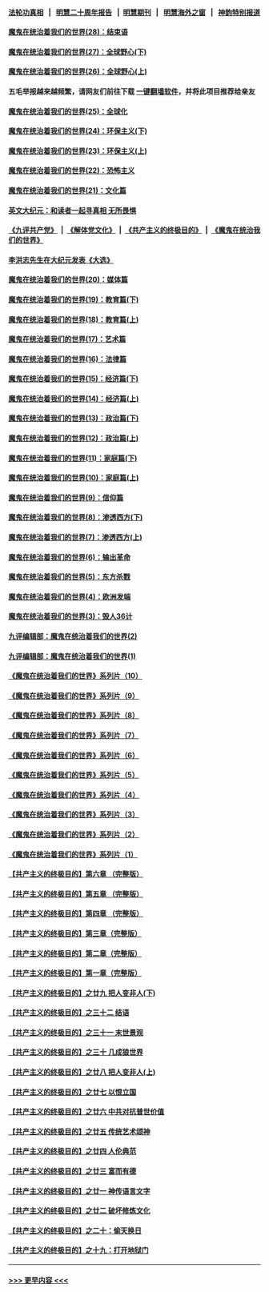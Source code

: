 #### [法轮功真相](https://github.com/gfw-breaker/truth/blob/master/README.md?t=0) &nbsp;&nbsp;|&nbsp;&nbsp; [明慧二十周年报告](https://github.com/gfw-breaker/mh-reports/blob/master/README.md?t=0) &nbsp;&nbsp;|&nbsp;&nbsp;[明慧期刊](https://github.com/gfw-breaker/mh-qikan) &nbsp;&nbsp;|&nbsp;&nbsp; [明慧海外之窗](https://github.com/gfw-breaker/mh-news/blob/master/README.md?t=0) &nbsp;&nbsp;|&nbsp;&nbsp; [神韵特别报道](https://github.com/gfw-breaker/mh-news/blob/master/shenyun.md?t=0)
#### [魔鬼在统治着我们的世界(28)：结束语](../pages/nsc422/n10936246.md?t=07062351) 
#### [魔鬼在统治着我们的世界(27)：全球野心(下)](../pages/nsc422/n10928319.md?t=07062351) 
#### [魔鬼在统治着我们的世界(26)：全球野心(上)](../pages/nsc422/n10900318.md?t=07062351) 
#### 五毛举报越来越频繁，请网友们前往下载 [一键翻墙软件](https://github.com/gfw-breaker/ssr-accounts)，并将此项目推荐给亲友
#### [魔鬼在统治着我们的世界(25)：全球化](../pages/nsc422/n10788205.md?t=07062351) 
#### [魔鬼在统治着我们的世界(24)：环保主义(下)](../pages/nsc422/n10695307.md?t=07062351) 
#### [魔鬼在统治着我们的世界(23)：环保主义(上)](../pages/nsc422/n10688613.md?t=07062351) 
#### [魔鬼在统治着我们的世界(22)：恐怖主义](../pages/nsc422/n10614727.md?t=07062351) 
#### [魔鬼在统治着我们的世界(21)：文化篇](../pages/nsc422/n10597706.md?t=07062351) 
#### [英文大纪元：和读者一起寻真相 无所畏惧](../pages/nsc422/n12542027.md?t=07062351) 
#### [《九评共产党》](https://github.com/begood0513/9ping.md/blob/master/README.md) &nbsp;|&nbsp; [《解体党文化》](../../../../jtdwh.md/blob/master/README.md)  &nbsp;|&nbsp; [《共产主义的终极目的》](../../../../gczydzjmd.md/blob/master/README.md) &nbsp;|&nbsp; [《魔鬼在统治我们的世界》](../../../../mgztzwmdsj.md/blob/master/README.md) 
#### [李洪志先生在大纪元发表《大选》](../pages/nsc422/n12534746.md?t=07062351) 
#### [魔鬼在统治着我们的世界(20)：媒体篇](../pages/nsc422/n10586579.md?t=07062351) 
#### [魔鬼在统治着我们的世界(19)：教育篇(下)](../pages/nsc422/n10564808.md?t=07062351) 
#### [魔鬼在统治着我们的世界(18)：教育篇(上)](../pages/nsc422/n10526970.md?t=07062351) 
#### [魔鬼在统治着我们的世界(17)：艺术篇](../pages/nsc422/n10499093.md?t=07062351) 
#### [魔鬼在统治着我们的世界(16)：法律篇](../pages/nsc422/n10485969.md?t=07062351) 
#### [魔鬼在统治着我们的世界(15)：经济篇(下)](../pages/nsc422/n10469975.md?t=07062351) 
#### [魔鬼在统治着我们的世界(14)：经济篇(上)](../pages/nsc422/n10457370.md?t=07062351) 
#### [魔鬼在统治着我们的世界(13)：政治篇(下)](../pages/nsc422/n10448270.md?t=07062351) 
#### [魔鬼在统治着我们的世界(12)：政治篇(上)](../pages/nsc422/n10444576.md?t=07062351) 
#### [魔鬼在统治着我们的世界(11)：家庭篇(下)](../pages/nsc422/n10440961.md?t=07062351) 
#### [魔鬼在统治着我们的世界(10)：家庭篇(上)](../pages/nsc422/n10435448.md?t=07062351) 
#### [魔鬼在统治着我们的世界(9)：信仰篇](../pages/nsc422/n10432159.md?t=07062351) 
#### [魔鬼在统治着我们的世界(8)：渗透西方(下)](../pages/nsc422/n10429603.md?t=07062351) 
#### [魔鬼在统治着我们的世界(7)：渗透西方(上)](../pages/nsc422/n10426013.md?t=07062351) 
#### [魔鬼在统治着我们的世界(6)：输出革命](../pages/nsc422/n10421536.md?t=07062351) 
#### [魔鬼在统治着我们的世界(5)：东方杀戮](../pages/nsc422/n10417707.md?t=07062351) 
#### [魔鬼在统治着我们的世界(4)：欧洲发端](../pages/nsc422/n10414890.md?t=07062351) 
#### [魔鬼在统治着我们的世界(3)：毁人36计](../pages/nsc422/n10411583.md?t=07062351) 
#### [九评编辑部：魔鬼在统治着我们的世界(2)](../pages/nsc422/n10410036.md?t=07062351) 
#### [九评编辑部：魔鬼在统治着我们的世界(1)](../pages/nsc422/n10406825.md?t=07062351) 
#### [《魔鬼在统治着我们的世界》系列片（10）](../pages/nsc422/n12292670.md?t=07062351) 
#### [《魔鬼在统治着我们的世界》系列片（9）](../pages/nsc422/n12290859.md?t=07062351) 
#### [《魔鬼在统治着我们的世界》系列片（8）](../pages/nsc422/n12287445.md?t=07062351) 
#### [《魔鬼在统治着我们的世界》系列片（7）](../pages/nsc422/n12283425.md?t=07062351) 
#### [《魔鬼在统治着我们的世界》系列片（6）](../pages/nsc422/n12282314.md?t=07062351) 
#### [《魔鬼在统治着我们的世界》系列片（5）](../pages/nsc422/n12281419.md?t=07062351) 
#### [《魔鬼在统治着我们的世界》系列片（4）](../pages/nsc422/n12274024.md?t=07062351) 
#### [《魔鬼在统治着我们的世界》系列片（3）](../pages/nsc422/n12271322.md?t=07062351) 
#### [《魔鬼在统治着我们的世界》系列片（2）](../pages/nsc422/n12269049.md?t=07062351) 
#### [《魔鬼在统治着我们的世界》系列片（1）](../pages/nsc422/n12267575.md?t=07062351) 
#### [【共产主义的终极目的】第六章 （完整版）](../pages/nsc422/n11428913.md?t=07062351) 
#### [【共产主义的终极目的】第五章 （完整版）](../pages/nsc422/n11428912.md?t=07062351) 
#### [【共产主义的终极目的】第四章 （完整版）](../pages/nsc422/n11428907.md?t=07062351) 
#### [【共产主义的终极目的】第三章（完整版）](../pages/nsc422/n11428848.md?t=07062351) 
#### [【共产主义的终极目的】第二章（完整版）](../pages/nsc422/n11428831.md?t=07062351) 
#### [【共产主义的终极目的】第一章（完整版）](../pages/nsc422/n11417651.md?t=07062351) 
#### [【共产主义的终极目的】之廿九 把人变非人(下)](../pages/nsc422/n11344140.md?t=07062351) 
#### [【共产主义的终极目的】之三十二 结语](../pages/nsc422/n11360535.md?t=07062351) 
#### [【共产主义的终极目的】之三十一 末世景观](../pages/nsc422/n11351129.md?t=07062351) 
#### [【共产主义的终极目的】之三十 几成狼世界](../pages/nsc422/n11348280.md?t=07062351) 
#### [【共产主义的终极目的】之廿八 把人变非人(上)](../pages/nsc422/n11340492.md?t=07062351) 
#### [【共产主义的终极目的】之廿七 以恨立国](../pages/nsc422/n11336944.md?t=07062351) 
#### [【共产主义的终极目的】之廿六 中共对抗普世价值](../pages/nsc422/n11324785.md?t=07062351) 
#### [【共产主义的终极目的】之廿五 传统艺术颂神](../pages/nsc422/n11296396.md?t=07062351) 
#### [【共产主义的终极目的】之廿四 人伦典范](../pages/nsc422/n11296397.md?t=07062351) 
#### [【共产主义的终极目的】之廿三 富而有德](../pages/nsc422/n11283598.md?t=07062351) 
#### [【共产主义的终极目的】之廿一 神传语言文字](../pages/nsc422/n11263265.md?t=07062351) 
#### [【共产主义的终极目的】之廿二 破坏修炼文化](../pages/nsc422/n11245728.md?t=07062351) 
#### [【共产主义的终极目的】之二十：偷天换日](../pages/nsc422/n11238846.md?t=07062351) 
#### [【共产主义的终极目的】之十九：打开地狱门](../pages/nsc422/n11206376.md?t=07062351) 

----
#### [ >>> 更早内容 <<< ](../indexes/nsc422-earlier.md)
